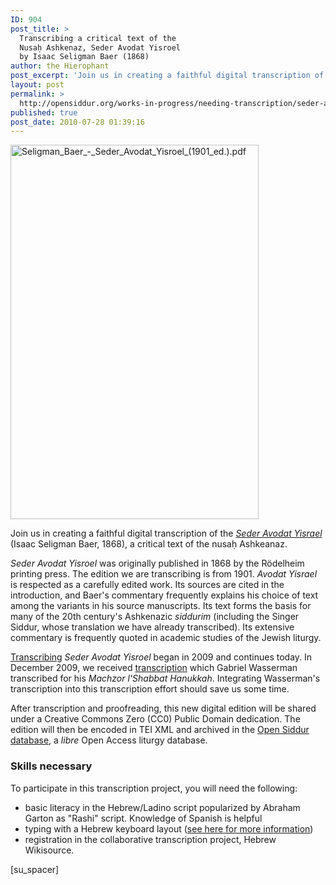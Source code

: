 ```yaml
---
ID: 904
post_title: >
  Transcribing a critical text of the
  Nusaḥ Ashkenaz, Seder Avodat Yisroel
  by Isaac Seligman Baer (1868)
author: the Hierophant
post_excerpt: 'Join us in creating a faithful digital transcription of the <a href="http://he.wikisource.org/wiki/%D7%9E%D7%A4%D7%AA%D7%97:Seligman_Baer_-_Seder_Avodat_Yisroel_(1901_ed.).pdf"><em>Seder Avodat Yisrael</em></a> (Isaac Seligman Baer, 1868), a critical text of the nusaḥ Ashkeanaz. After transcription and proofreading, this new digital edition will be shared under a Creative Commons Zero (CC0) Public Domain dedication. The edition will then be encoded in TEI XML and archived in the <a href="http://app.opensiddur.org">Open Siddur database</a>, a <em>libre</em> Open Access liturgy database.'
layout: post
permalink: >
  http://opensiddur.org/works-in-progress/needing-transcription/seder-avodat-yisroel-by-r-seligman-baer-1868/
published: true
post_date: 2010-07-28 01:39:16
---
```

<a href="http://he.wikisource.org/wiki/%D7%9E%D7%A4%D7%AA%D7%97:Seligman_Baer_-_Seder_Avodat_Yisroel_(1901_ed.).pdf" rel="attachment wp-att-7985"><img src="http://opensiddur.org/wp-content/uploads/2013/12/Seligman_Baer_-_Seder_Avodat_Yisroel_1901_ed..pdf.jpg" alt="Seligman_Baer_-_Seder_Avodat_Yisroel_(1901_ed.).pdf" width="397" height="599" class="alignright size-full wp-image-7985" /></a>

Join us in creating a faithful digital transcription of the <a href="http://he.wikisource.org/wiki/%D7%9E%D7%A4%D7%AA%D7%97:Seligman_Baer_-_Seder_Avodat_Yisroel_(1901_ed.).pdf"><em>Seder Avodat Yisrael</em></a> (Isaac Seligman Baer, 1868), a critical text of the nusaḥ Ashkeanaz.

<em>Seder Avodat Yisroel</em> was originally published in 1868 by the Rödelheim printing press. The edition we are transcribing is from 1901. <em>Avodat Yisrael</em> is respected as a carefully edited work. Its sources are cited in the introduction, and Baer's commentary frequently explains his choice of text among the variants in his source manuscripts. Its text forms the basis for many of the 20th century's Ashkenazic <em>siddurim</em> (including the Singer Siddur, whose translation we have already transcribed). Its extensive commentary is frequently quoted in academic studies of the Jewish liturgy.

<a href="http://he.wikisource.org/wiki/%D7%9E%D7%A4%D7%AA%D7%97:Seligman_Baer_-_Seder_Avodat_Yisroel_(1901_ed.).pdf">Transcribing</a> <em>Seder Avodat Yisroel</em> began in 2009 and continues today. In December 2009, we received <a href="http://opensiddur.org/set-prayers/siddurim/ashkenaz/nusah-ashkenaz-minhag-frankfurt-am-main-as-transcribed-from-seder-avodat-yisrael-seligman-baer-1868-by-gabriel-wasserman/">transcription</a> which Gabriel Wasserman transcribed for his <em>Machzor l'Shabbat Hanukkah</em>. Integrating Wasserman's transcription into this transcription effort should save us some time.

After transcription and proofreading, this new digital edition will be shared under a Creative Commons Zero (CC0) Public Domain dedication. The edition will then be encoded in TEI XML and archived in the <a href="http://app.opensiddur.org">Open Siddur database</a>, a <em>libre</em> Open Access liturgy database.

<h3>Skills necessary</h3>

To participate in this transcription project, you will need the following:

<ul>
    <li>basic literacy in the Hebrew/Ladino script popularized by Abraham Garton as "Rashi" script. Knowledge of Spanish is helpful</li>
    <li>typing with a Hebrew keyboard layout (<a href="http://opensiddur.org/tools/transcribe/">see here for more information</a>)</li>
    <li>registration in the collaborative transcription project, Hebrew Wikisource.</li>
</ul>

[su_spacer]